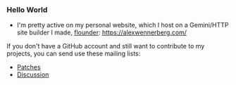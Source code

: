 ### Hello World

* I'm pretty active on my personal website, which I host on a Gemini/HTTP site builder I made, [flounder](https://github.com/alexwennerberg/flounder): https://alexwennerberg.com/

If you don't have a GitHub account and still want to contribute to my projects, you can send use these mailing lists:

* [Patches](https://lists.sr.ht/~aw/patches)
* [Discussion](https://lists.sr.ht/~aw/hi)

